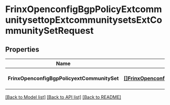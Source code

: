 # FrinxOpenconfigBgpPolicyExtcommunitysettopExtcommunitysetsExtCommunitySetRequest

## Properties
Name | Type | Description | Notes
------------ | ------------- | ------------- | -------------
**FrinxOpenconfigBgpPolicyextCommunitySet** | [**[]FrinxOpenconfigBgpPolicyExtcommunitysettopExtcommunitysetsExtCommunitySet**](frinx.openconfig.bgp.policy.extcommunitysettop.extcommunitysets.ExtCommunitySet.md) |  | [optional] [default to null]

[[Back to Model list]](../README.md#documentation-for-models) [[Back to API list]](../README.md#documentation-for-api-endpoints) [[Back to README]](../README.md)


